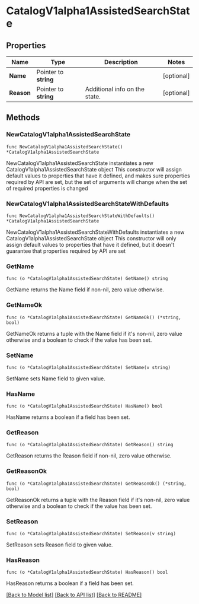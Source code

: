 # CatalogV1alpha1AssistedSearchState

## Properties

Name | Type | Description | Notes
------------ | ------------- | ------------- | -------------
**Name** | Pointer to **string** |  | [optional] 
**Reason** | Pointer to **string** | Additional info on the state. | [optional] 

## Methods

### NewCatalogV1alpha1AssistedSearchState

`func NewCatalogV1alpha1AssistedSearchState() *CatalogV1alpha1AssistedSearchState`

NewCatalogV1alpha1AssistedSearchState instantiates a new CatalogV1alpha1AssistedSearchState object
This constructor will assign default values to properties that have it defined,
and makes sure properties required by API are set, but the set of arguments
will change when the set of required properties is changed

### NewCatalogV1alpha1AssistedSearchStateWithDefaults

`func NewCatalogV1alpha1AssistedSearchStateWithDefaults() *CatalogV1alpha1AssistedSearchState`

NewCatalogV1alpha1AssistedSearchStateWithDefaults instantiates a new CatalogV1alpha1AssistedSearchState object
This constructor will only assign default values to properties that have it defined,
but it doesn't guarantee that properties required by API are set

### GetName

`func (o *CatalogV1alpha1AssistedSearchState) GetName() string`

GetName returns the Name field if non-nil, zero value otherwise.

### GetNameOk

`func (o *CatalogV1alpha1AssistedSearchState) GetNameOk() (*string, bool)`

GetNameOk returns a tuple with the Name field if it's non-nil, zero value otherwise
and a boolean to check if the value has been set.

### SetName

`func (o *CatalogV1alpha1AssistedSearchState) SetName(v string)`

SetName sets Name field to given value.

### HasName

`func (o *CatalogV1alpha1AssistedSearchState) HasName() bool`

HasName returns a boolean if a field has been set.

### GetReason

`func (o *CatalogV1alpha1AssistedSearchState) GetReason() string`

GetReason returns the Reason field if non-nil, zero value otherwise.

### GetReasonOk

`func (o *CatalogV1alpha1AssistedSearchState) GetReasonOk() (*string, bool)`

GetReasonOk returns a tuple with the Reason field if it's non-nil, zero value otherwise
and a boolean to check if the value has been set.

### SetReason

`func (o *CatalogV1alpha1AssistedSearchState) SetReason(v string)`

SetReason sets Reason field to given value.

### HasReason

`func (o *CatalogV1alpha1AssistedSearchState) HasReason() bool`

HasReason returns a boolean if a field has been set.


[[Back to Model list]](../README.md#documentation-for-models) [[Back to API list]](../README.md#documentation-for-api-endpoints) [[Back to README]](../README.md)


